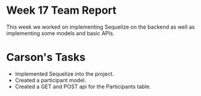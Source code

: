 # Week 17 Team Report

This week we worked on implementing Sequelize on the backend as well as implementing some models and basic APIs.

# Carson's Tasks

- Implemented Sequelize into the project.
- Created a participant model.
- Created a GET and POST api for the Participants table.
